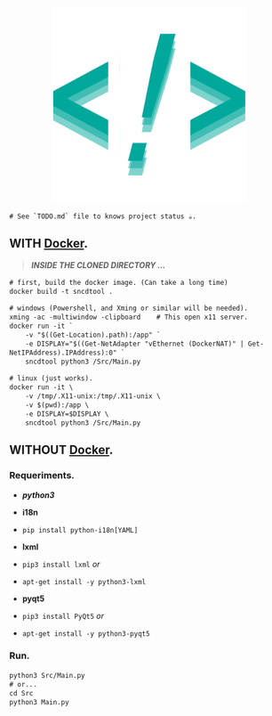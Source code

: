 <p align="center"> <img src="Src/Icons/logo.png" height="350" width="350"> </p>

	# See `TODO.md` file to knows project status ☕.

## WITH [Docker](https://www.docker.com/what-docker).

> ***INSIDE THE CLONED DIRECTORY ...***

```shell
# first, build the docker image. (Can take a long time)
docker build -t sncdtool .
```

```shell
# windows (Powershell, and Xming or similar will be needed).
xming -ac -multiwindow -clipboard    # This open x11 server.
docker run -it `
	-v "$((Get-Location).path):/app" `
	-e DISPLAY="$((Get-NetAdapter "vEthernet (DockerNAT)" | Get-NetIPAddress).IPAddress):0" `
	sncdtool python3 /Src/Main.py
```

```shell
# linux (just works).
docker run -it \
    -v /tmp/.X11-unix:/tmp/.X11-unix \
    -v $(pwd):/app \
    -e DISPLAY=$DISPLAY \
    sncdtool python3 /Src/Main.py
```



## WITHOUT [Docker](https://www.docker.com/what-docker).


### Requeriments.
- ***python3***

- **i18n**
- `pip install python-i18n[YAML]`

- **lxml**
- `pip3 install lxml` *or*
- `apt-get install -y python3-lxml`

- **pyqt5**
- `pip3 install PyQt5` *or*
- `apt-get install -y python3-pyqt5`



### Run.

```shell
python3 Src/Main.py
# or...
cd Src
python3 Main.py
```

